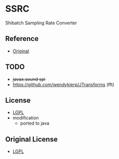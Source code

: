# SSRC

Shibatch Sampling Rate Converter

## Reference

 * [Original](https://github.com/shibatch/SSRC)

## TODO

 * ~~javax.sound spi~~
 * https://github.com/wendykierp/JTransforms (fft)

## License

 * [LGPL](http://www.gnu.org/copyleft/lesser.html)
 * modification
   * ported to java

## Original License

 * [LGPL](http://www.gnu.org/copyleft/lesser.html)
